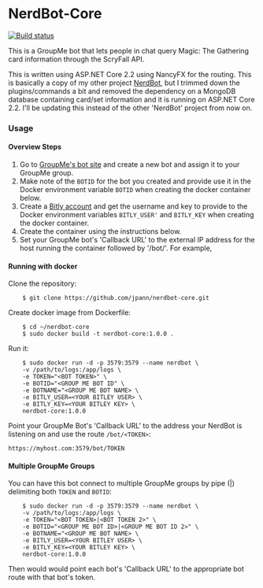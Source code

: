 # NerdBot-Core

[![Build status](https://ci.appveyor.com/api/projects/status/n2g4fj7t8yjrqqwo?svg=true)](https://ci.appveyor.com/project/jpann/nerdbot-core)

This is a GroupMe bot that lets people in chat query Magic: The Gathering card information through the ScryFall API.

This is written using ASP.NET Core 2.2 using NancyFX for the routing. This is basically a copy of my other project [NerdBot](https://github.com/jpann/NerdBot), but I trimmed down the plugins/commands a bit and removed the dependency on a MongoDB database containing card/set information and it is running on ASP.NET Core 2.2. I'll be updating this instead of the other 'NerdBot' project from now on.

### Usage

#### Overview Steps

1. Go to [GroupMe's bot site](https://dev.groupme.com/bots) and create a new bot and assign it to your GroupMe group.
2.  Make note of the `BOTID` for the bot you created and provide use it in the Docker environment variable `BOTID` when creating the docker container below.
3. Create a [Bitly account](https://dev.bitly.com/get_started.html) and get the username and key to provide to the Docker environment variables `BITLY_USER'` and `BITLY_KEY` when creating the docker container.
4. Create the container using the instructions below.
4. Set your GroupMe bot's 'Callback URL' to the external IP address for the host running the container followed by '/bot/<TOKEN>'. For example, 

#### Running with docker

Clone the repository:
```
    $ git clone https://github.com/jpann/nerdbot-core.git
```

Create docker image from Dockerfile:
```
    $ cd ~/nerdbot-core
    $ sudo docker build -t nerdbot-core:1.0.0 .
```

Run it:
```
    $ sudo docker run -d -p 3579:3579 --name nerdbot \
	-v /path/to/logs:/app/logs \
	-e TOKEN="<BOT TOKEN>" \
	-e BOTID="<GROUP ME BOT ID" \
	-e BOTNAME="<GROUP ME BOT NAME> \
	-e BITLY_USER=<YOUR BITLEY USER> \
	-e BITLY_KEY=<YOUR BITLEY KEY> \
	nerdbot-core:1.0.0
```

Point your GroupMe Bot's 'Callback URL' to the address your NerdBot is listening on and use the route `/bot/<TOKEN>`:
```
https://myhost.com:3579/bot/TOKEN
```

#### Multiple GroupMe Groups
You can have this bot connect to multiple GroupMe groups by pipe (|) delimiting both `TOKEN` and `BOTID`:

```
    $ sudo docker run -d -p 3579:3579 --name nerdbot \
	-v /path/to/logs:/app/logs \
	-e TOKEN="<BOT TOKEN>|<BOT TOKEN 2>" \
	-e BOTID="<GROUP ME BOT ID>|<GROUP ME BOT ID 2>" \
	-e BOTNAME="<GROUP ME BOT NAME> \
	-e BITLY_USER=<YOUR BITLEY USER> \
	-e BITLY_KEY=<YOUR BITLEY KEY> \
	nerdbot-core:1.0.0
```
Then would would point each bot's 'Callback URL' to the appropriate bot route with that bot's token.


